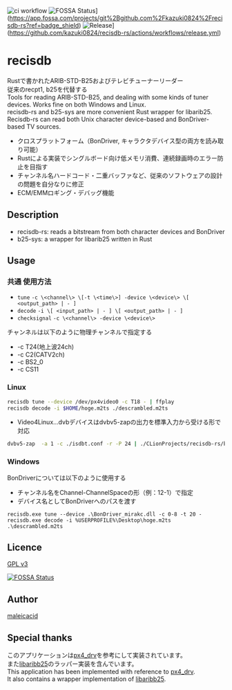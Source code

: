![ci workflow](https://github.com/kazuki0824/b25-kit-rs/actions/workflows/rust.yml/badge.svg)
![FOSSA Status](https://app.fossa.com/api/projects/git%2Bgithub.com%2Fkazuki0824%2Frecisdb-rs.svg?type=shield)](https://app.fossa.com/projects/git%2Bgithub.com%2Fkazuki0824%2Frecisdb-rs?ref=badge_shield)
![Release](https://github.com/kazuki0824/recisdb-rs/actions/workflows/release.yml/badge.svg)](https://github.com/kazuki0824/recisdb-rs/actions/workflows/release.yml)

recisdb
=======
Rustで書かれたARIB-STD-B25およびテレビチューナーリーダー  
従来のrecpt1, b25を代替する  
Tools for reading ARIB-STD-B25, and dealing with some kinds of tuner devices. Works fine on both Windows and Linux.  
recisdb-rs and b25-sys are more convenient Rust wrapper for libarib25. Recisdb-rs can read both Unix character device-based and BonDriver-based TV sources. 
- クロスプラットフォーム（BonDriver, キャラクタデバイス型の両方を読み取り可能）
- Rustによる実装でシングルボード向け低メモリ消費、連続録画時のエラー防止を目指す
- チャンネル名ハードコード・二重バッファなど、従来のソフトウェアの設計の問題を自分なりに修正
- ECM/EMMロギング・デバッグ機能

## Description
- recisdb-rs: reads a bitstream from both character devices and BonDriver
- b25-sys: a wrapper for libarib25 written in Rust


## Usage
### 共通 使用方法
- `tune` `-c \<channel\> \[-t \<time\>] -device \<device\> \[ <output_path> | - ]`
- `decode` `-i \[ <input_path> | - ] \[ <output_path> | - ]`
- `checksignal` `-c \<channel\> -device \<device\>`

チャンネルは以下のように物理チャンネルで指定する
- -c T24(地上波24ch)
- -c C2(CATV2ch)
- -c BS2_0
- -c CS11


### Linux
```bash
recisdb tune --device /dev/px4video0 -c T18 - | ffplay
recisdb decode -i $HOME/hoge.m2ts ./descrambled.m2ts
```
- Video4Linux...dvbデバイスはdvbv5-zapの出力を標準入力から受ける形で対応
```bash
dvbv5-zap  -a 1 -c ./isdbt.conf -r -P 24 | ./CLionProjects/recisdb-rs/b25-toolkit-rs/target/debug/recisdb decode - | ffplay
```
### Windows
BonDriverについては以下のように使用する
- チャンネル名をChannel-ChannelSpaceの形（例：12-1）で指定
- デバイス名としてBonDriverへのパスを渡す
```
recisdb.exe tune --device .\BonDriver_mirakc.dll -c 0-8 -t 20 -
recisdb.exe decode -i %USERPROFILE%\Desktop\hoge.m2ts .\descrambled.m2ts
```

## Licence
[GPL v3](https://github.com/kazuki0824/b25-kit-rs/blob/master/LICENSE)


[![FOSSA Status](https://app.fossa.com/api/projects/git%2Bgithub.com%2Fkazuki0824%2Frecisdb-rs.svg?type=large)](https://app.fossa.com/projects/git%2Bgithub.com%2Fkazuki0824%2Frecisdb-rs?ref=badge_large)

## Author
[maleicacid](https://github.com/kazuki0824)

## Special thanks
このアプリケーションは[px4_drv](https://github.com/nns779/px4_drv)を参考にして実装されています。  
また[libaribb25](https://github.com/tsukumijima/libaribb25)のラッパー実装を含んでいます。  
This application has been implemented with reference to [px4_drv](https://github.com/nns779/px4_drv).  
It also contains a wrapper implementation of [libaribb25](https://github.com/tsukumijima/libaribb25).
